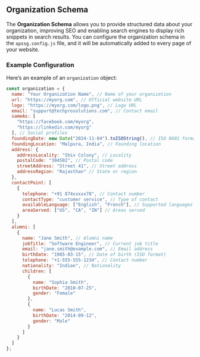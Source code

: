 ## Organization Schema

The **Organization Schema** allows you to provide structured data about your organization, improving SEO and enabling
search engines to display rich snippets in search results. You can configure the organization schema in the
`apssg.config.js` file, and it will be automatically added to every page of your website.

### Example Configuration

Here’s an example of an `organization` object:

```javascript
const organization = {
  name: "Your Organization Name", // Name of your organization
  url: "https://myorg.com", // Official website URL
  logo: "https://myorg.com/logo.png", // Logo URL
  email: "support@techprosolutions.com", // Contact email
  sameAs: [
    "https://facebook.com/myorg",
    "https://linkedin.com/myorg"
  ], // Social profiles
  foundingDate: new Date("2024-11-04").toISOString(), // ISO 8601 format
  foundingLocation: "Malpura, India", // Founding location
  address: {
    addressLocality: "Shiv Colony", // Locality
    postalCode: "304502", // Postal code
    streetAddress: "Street 41", // Street address
    addressRegion: "Rajasthan" // State or region
  },
  contactPoint: [
    {
      telephone: "+91 874xxxxx78", // Contact number
      contactType: "customer service", // Type of contact
      availableLanguage: ["English", "French"], // Supported languages
      areaServed: ["US", "CA", "IN"] // Areas served
    }
  ],
  alumni: [
    {
      name: "Jane Smith", // Alumni name
      jobTitle: "Software Engineer", // Current job title
      email: "jane.smith@example.com", // Email address
      birthDate: "1985-03-15", // Date of birth (ISO format)
      telephone: "+1-555-555-1234", // Contact number
      nationality: "Indian", // Nationality
      children: [
        {
          name: "Sophia Smith",
          birthDate: "2010-07-25",
          gender: "Female"
        },
        {
          name: "Lucas Smith",
          birthDate: "2014-09-12",
          gender: "Male"
        }
      ]
    }
  ]
};
```
